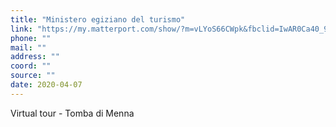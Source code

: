 ```yaml
---
title: "Ministero egiziano del turismo"
link: "https://my.matterport.com/show/?m=vLYoS66CWpk&fbclid=IwAR0Ca40_9QLqnz8b3psbbT-H0zcAziOqHG6VRtkjnOJ4Pn2a6ZEL5MXY1CE"
phone: ""
mail: ""
address: ""
coord: ""
source: ""
date: 2020-04-07
---
```


Virtual tour - Tomba di Menna
